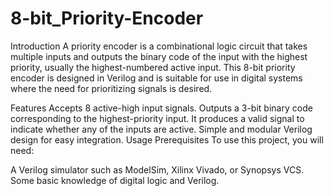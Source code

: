 # 8-bit_Priority-Encoder
Introduction
A priority encoder is a combinational logic circuit that takes multiple inputs and outputs the binary code of the input with the highest priority, usually the highest-numbered active input. This 8-bit priority encoder is designed in Verilog and is suitable for use in digital systems where the need for prioritizing signals is desired.

Features
Accepts 8 active-high input signals.
Outputs a 3-bit binary code corresponding to the highest-priority input.
It produces a valid signal to indicate whether any of the inputs are active.
Simple and modular Verilog design for easy integration.
Usage
Prerequisites
To use this project, you will need:
 
A Verilog simulator such as ModelSim, Xilinx Vivado, or Synopsys VCS.
Some basic knowledge of digital logic and Verilog.
